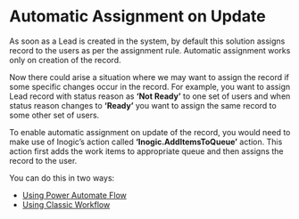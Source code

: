 # Automatic Assignment on Update

As soon as a Lead is created in the system, by default this solution assigns record to the users as per the assignment rule. Automatic assignment works only on creation of the record.

Now there could arise a situation where we may want to assign the record if some specific changes occur in the record. For example, you want to assign Lead record with status reason as **‘Not Ready’** to one set of users and when status reason changes to **‘Ready’** you want to assign the same record to some other set of users.

To enable automatic assignment on update of the record, you would need to make use of Inogic’s action called **‘Inogic.AddItemsToQueue’** action. This action first adds the work items to appropriate queue and then assigns the record to the user.

You can do this in two ways:

* [Using Power Automate Flow](https://docs.inogic.com/lead-assignment-and-distribution-automation/features/automatic-assignments/power-automate-flow)
* [Using Classic Workflow](https://docs.inogic.com/lead-assignment-and-distribution-automation/features/automatic-assignments/classic-workflow)

